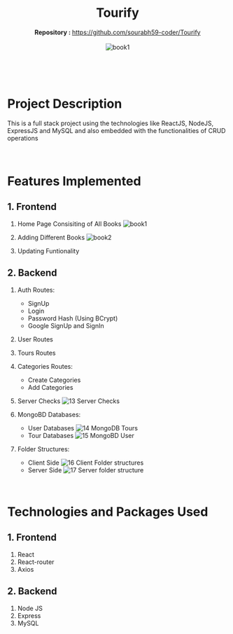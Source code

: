 <div align="center">

# Tourify
   <b>Repository : </b> https://github.com/sourabh59-coder/Tourify<br><br>
    ![book1](https://github.com/shantanu-crypto/Book-Store/assets/77162449/c2d30748-9faf-4fa3-87bc-d38556e0ddf1)
   <br><br><br>
</div>
<br>


# Project Description

This is a full stack project using the technologies like ReactJS, NodeJS, ExpressJS and MySQL and also embedded with the functionalities of CRUD operations
<br><br>
<br>

# Features Implemented

## 1. Frontend

1. Home Page Consisiting of All Books
![book1](https://github.com/shantanu-crypto/Book-Store/assets/77162449/69405ef8-18e4-4cd7-abcc-499facb03f02)

2. Adding Different Books
![book2](https://github.com/shantanu-crypto/Book-Store/assets/77162449/063a2af1-580c-4cf4-8ac9-53feaae2843c)


3. Updating Funtionality




## 2. Backend

1. Auth Routes:
   - SignUp
   - Login
   - Password Hash (Using BCrypt)
   - Google SignUp and SignIn
   
2. User Routes

3. Tours Routes

3. Categories Routes:
   - Create Categories
   - Add Categories
   
4. Server Checks
![13  Server Checks](https://user-images.githubusercontent.com/77907942/211848770-19c765ad-46d7-4a9f-8068-0ef6dd960f0a.png)

5. MongoBD Databases:
   - User Databases
![14  MongoDB Tours](https://user-images.githubusercontent.com/77907942/211848780-ca9fce37-834e-48e9-97c4-7ffed1fafdfa.png)
   - Tour Databases
![15  MongoBD User](https://user-images.githubusercontent.com/77907942/211848801-1abdb407-0907-4608-8921-6948762f4f64.png)

6. Folder Structures:
   - Client Side
![16  Client Folder structures](https://user-images.githubusercontent.com/77907942/211848816-377cf82e-d0b1-4f44-a6ab-8ce6b92773f8.png)
   - Server Side
![17  Server folder structure](https://user-images.githubusercontent.com/77907942/211848824-cc75144e-220f-4f15-a988-4d21d5f532af.png)
<br/>

# Technologies and Packages Used

## 1. Frontend

1. React
2. React-router
3. Axios

## 2. Backend

1. Node JS
2. Express
3. MySQL
